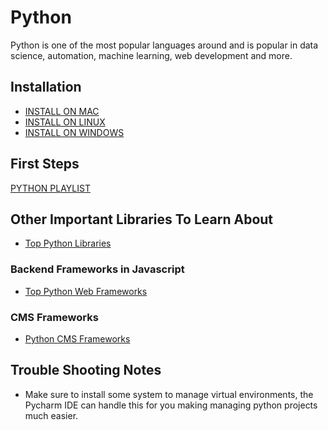 # Python

Python is one of the most popular languages around and is popular in data science, automation, machine learning, web development and more.

## Installation

- [INSTALL ON MAC](https://programwithus.com/learn/python/install-python3-mac)
- [INSTALL ON LINUX](https://www.digitalocean.com/community/tutorials/how-to-install-python-3-and-set-up-a-programming-environment-on-an-ubuntu-20-04-server)
- [INSTALL ON WINDOWS](https://phoenixnap.com/kb/how-to-install-python-3-windows)

## First Steps

[PYTHON PLAYLIST](https://www.youtube.com/playlist?list=PLY6oTPmKnKbaTvgXqNCRXcKnqbO5j2oQn)

## Other Important Libraries To Learn About

- [Top Python Libraries](https://www.ubuntupit.com/best-python-libraries-and-packages-for-beginners/)


### Backend Frameworks in Javascript

- [Top Python Web Frameworks](https://steelkiwi.com/blog/top-10-python-web-frameworks-to-learn/)

### CMS Frameworks

- [Python CMS Frameworks](https://morioh.com/p/53082b6e0db3)

## Trouble Shooting Notes

- Make sure to install some system to manage virtual environments, the Pycharm IDE can handle this for you making managing python projects much easier.